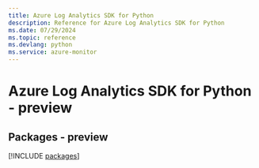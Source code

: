 ```yaml
---
title: Azure Log Analytics SDK for Python
description: Reference for Azure Log Analytics SDK for Python
ms.date: 07/29/2024
ms.topic: reference
ms.devlang: python
ms.service: azure-monitor
---
```

# Azure Log Analytics SDK for Python - preview
## Packages - preview
[!INCLUDE [packages](log-analytics-index.md)]